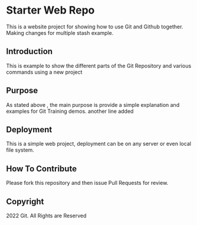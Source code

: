 # Starter Web Repo

This is a website project for showing how to use Git and Github together.
Making changes for multiple stash example.

## Introduction

This is example to show the different parts of the Git Repository and various commands using a new project

## Purpose

As stated above , the main purpose is provide a simple explanation and examples for Git Training demos.
another line added

## Deployment

This is a simple web project, deployment can be on any server or even local file system.

## How To Contribute

Please fork this repository and then issue Pull Requests for review.

## Copyright

2022 Git. All Rights are Reserved